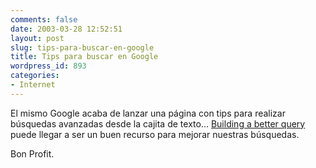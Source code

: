 ```yaml
---
comments: false
date: 2003-03-28 12:52:51
layout: post
slug: tips-para-buscar-en-google
title: Tips para buscar en Google
wordpress_id: 893
categories:
- Internet
---
```


El mismo Google acaba de lanzar una página con tips para realizar búsquedas avanzadas desde la cajita de texto… [Building a better query](http://www.google.com/tour/services/query.html) puede llegar a ser un buen recurso para mejorar nuestras búsquedas.





Bon Profit.




 
